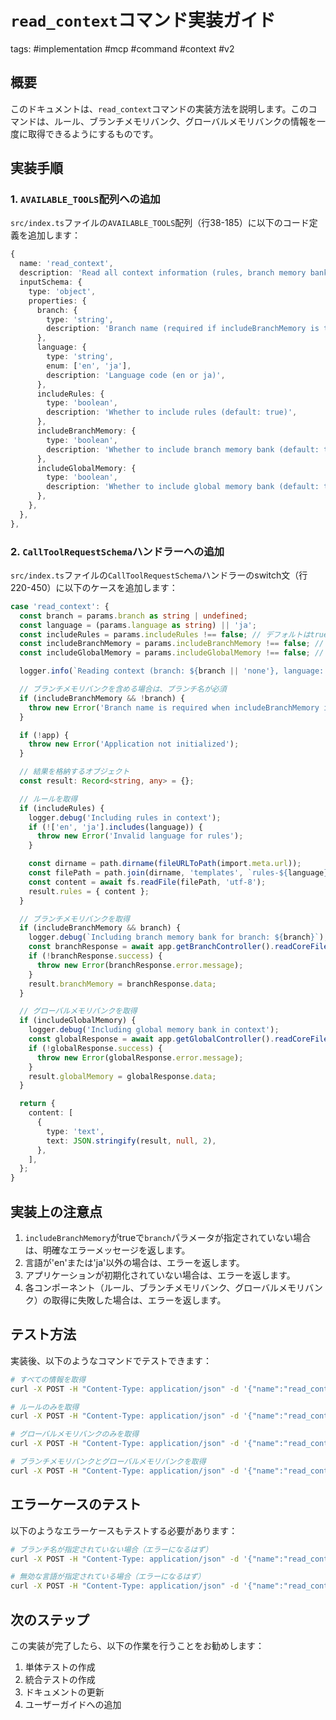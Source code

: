 # `read_context`コマンド実装ガイド

tags: #implementation #mcp #command #context #v2

## 概要

このドキュメントは、`read_context`コマンドの実装方法を説明します。このコマンドは、ルール、ブランチメモリバンク、グローバルメモリバンクの情報を一度に取得できるようにするものです。

## 実装手順

### 1. `AVAILABLE_TOOLS`配列への追加

`src/index.ts`ファイルの`AVAILABLE_TOOLS`配列（行38-185）に以下のコード定義を追加します：

```typescript
{
  name: 'read_context',
  description: 'Read all context information (rules, branch memory bank, global memory bank) at once',
  inputSchema: {
    type: 'object',
    properties: {
      branch: {
        type: 'string',
        description: 'Branch name (required if includeBranchMemory is true)',
      },
      language: {
        type: 'string',
        enum: ['en', 'ja'],
        description: 'Language code (en or ja)',
      },
      includeRules: {
        type: 'boolean',
        description: 'Whether to include rules (default: true)',
      },
      includeBranchMemory: {
        type: 'boolean',
        description: 'Whether to include branch memory bank (default: true)',
      },
      includeGlobalMemory: {
        type: 'boolean',
        description: 'Whether to include global memory bank (default: true)',
      },
    },
  },
},
```

### 2. `CallToolRequestSchema`ハンドラーへの追加

`src/index.ts`ファイルの`CallToolRequestSchema`ハンドラーのswitch文（行220-450）に以下のケースを追加します：

```typescript
case 'read_context': {
  const branch = params.branch as string | undefined;
  const language = (params.language as string) || 'ja';
  const includeRules = params.includeRules !== false; // デフォルトはtrue
  const includeBranchMemory = params.includeBranchMemory !== false; // デフォルトはtrue
  const includeGlobalMemory = params.includeGlobalMemory !== false; // デフォルトはtrue

  logger.info(`Reading context (branch: ${branch || 'none'}, language: ${language})`);

  // ブランチメモリバンクを含める場合は、ブランチ名が必須
  if (includeBranchMemory && !branch) {
    throw new Error('Branch name is required when includeBranchMemory is true');
  }

  if (!app) {
    throw new Error('Application not initialized');
  }

  // 結果を格納するオブジェクト
  const result: Record<string, any> = {};

  // ルールを取得
  if (includeRules) {
    logger.debug('Including rules in context');
    if (!['en', 'ja'].includes(language)) {
      throw new Error('Invalid language for rules');
    }

    const dirname = path.dirname(fileURLToPath(import.meta.url));
    const filePath = path.join(dirname, 'templates', `rules-${language}.md`);
    const content = await fs.readFile(filePath, 'utf-8');
    result.rules = { content };
  }

  // ブランチメモリバンクを取得
  if (includeBranchMemory && branch) {
    logger.debug(`Including branch memory bank for branch: ${branch}`);
    const branchResponse = await app.getBranchController().readCoreFiles(branch);
    if (!branchResponse.success) {
      throw new Error(branchResponse.error.message);
    }
    result.branchMemory = branchResponse.data;
  }

  // グローバルメモリバンクを取得
  if (includeGlobalMemory) {
    logger.debug('Including global memory bank in context');
    const globalResponse = await app.getGlobalController().readCoreFiles();
    if (!globalResponse.success) {
      throw new Error(globalResponse.error.message);
    }
    result.globalMemory = globalResponse.data;
  }

  return {
    content: [
      {
        type: 'text',
        text: JSON.stringify(result, null, 2),
      },
    ],
  };
}
```

## 実装上の注意点

1. `includeBranchMemory`がtrueで`branch`パラメータが指定されていない場合は、明確なエラーメッセージを返します。
2. 言語が'en'または'ja'以外の場合は、エラーを返します。
3. アプリケーションが初期化されていない場合は、エラーを返します。
4. 各コンポーネント（ルール、ブランチメモリバンク、グローバルメモリバンク）の取得に失敗した場合は、エラーを返します。

## テスト方法

実装後、以下のようなコマンドでテストできます：

```bash
# すべての情報を取得
curl -X POST -H "Content-Type: application/json" -d '{"name":"read_context","arguments":{"branch":"feature/example","language":"ja"}}' http://localhost:3000/api/mcp

# ルールのみを取得
curl -X POST -H "Content-Type: application/json" -d '{"name":"read_context","arguments":{"includeBranchMemory":false,"includeGlobalMemory":false,"language":"ja"}}' http://localhost:3000/api/mcp

# グローバルメモリバンクのみを取得
curl -X POST -H "Content-Type: application/json" -d '{"name":"read_context","arguments":{"includeBranchMemory":false,"language":"ja"}}' http://localhost:3000/api/mcp

# ブランチメモリバンクとグローバルメモリバンクを取得
curl -X POST -H "Content-Type: application/json" -d '{"name":"read_context","arguments":{"branch":"feature/example","includeRules":false}}' http://localhost:3000/api/mcp
```

## エラーケースのテスト

以下のようなエラーケースもテストする必要があります：

```bash
# ブランチ名が指定されていない場合（エラーになるはず）
curl -X POST -H "Content-Type: application/json" -d '{"name":"read_context","arguments":{"language":"ja"}}' http://localhost:3000/api/mcp

# 無効な言語が指定されている場合（エラーになるはず）
curl -X POST -H "Content-Type: application/json" -d '{"name":"read_context","arguments":{"branch":"feature/example","language":"fr"}}' http://localhost:3000/api/mcp
```

## 次のステップ

この実装が完了したら、以下の作業を行うことをお勧めします：

1. 単体テストの作成
2. 統合テストの作成
3. ドキュメントの更新
4. ユーザーガイドへの追加
